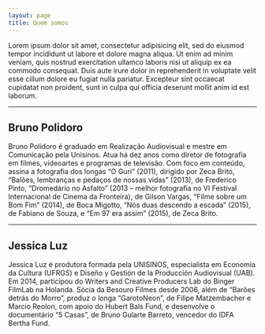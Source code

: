 ```yaml
---
layout: page
title: Quem somos
---
```


Lorem ipsum dolor sit amet, consectetur adipisicing elit, sed do eiusmod tempor incididunt ut labore et dolore magna aliqua. Ut enim ad minim veniam, quis nostrud exercitation ullamco laboris nisi ut aliquip ex ea commodo consequat. Duis aute irure dolor in reprehenderit in voluptate velit esse cillum dolore eu fugiat nulla pariatur. Excepteur sint occaecat cupidatat non proident, sunt in culpa qui officia deserunt mollit anim id est laborum.

---

## Bruno Polidoro
Bruno Polidoro é graduado em Realização Audiovisual e mestre em Comunicação pela Unisinos. Atua há dez anos como diretor de fotografia em filmes, videoartes e programas de televisão. Com foco em conteúdo, assina a fotografia dos longas “O Guri” (2011), dirigido por Zeca Brito, “Balões, lembranças e pedaços de nossas vidas” (2013), de Frederico Pinto, “Dromedário no Asfalto” (2013 – melhor fotografia no VI Festival Internacional de Cinema da Fronteira), de Gilson Vargas, “Filme sobre um Bom Fim” (2014), de Boca Migotto, “Nós duas descendo a escada” (2015), de Fabiano de Souza, e “Em 97 era assim” (2015), de Zeca Brito.

---

## Jessica Luz
Jessica Luz é produtora formada pela UNISINOS, especialista em Economia da Cultura (UFRGS) e Diseño y Gestión de la Producción Audiovisual (UAB). Em 2014, participou do Writers and Creative Producers Lab do Binger FilmLab na Holanda. Sócia da Besouro Filmes desde 2006, além de “Barões detrás do Morro”, produz o longa “GarotoNeon”, de Filipe Matzembacher e Marcio Reolon, com apoio do Hubert Bals Fund, e desenvolve o documentário “5 Casas”, de Bruno Gularte Barreto, vencedor do IDFA Bertha Fund.
